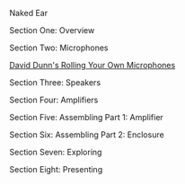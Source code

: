 Naked Ear

Section One: Overview

Section Two: Microphones

[David Dunn's Rolling Your Own Microphones](http://traktoria.org/files/sonar/Microphones_Hydrophones_Vibration-Transducers__Rolling_Your_Own__Dunn2007.pdf)

Section Three: Speakers

Section Four: Amplifiers

Section Five: Assembling Part 1: Amplifier

Section Six: Assembling Part 2: Enclosure

Section Seven: Exploring

Section Eight: Presenting

